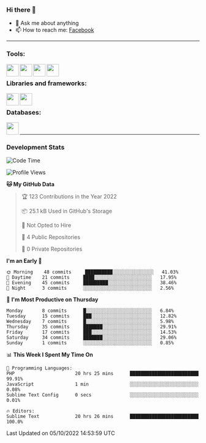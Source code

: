 ### Hi there 👋

<!-- - 🔭 I’m currently working on [huyviet] -->
- 💬 Ask me about anything
- 📫 How to reach me: [Facebook]
<!-- - ⚡ Fun fact: abc -->

---

### Tools:
<img align='left' height="32" width="32" src="https://cdn.jsdelivr.net/npm/simple-icons@4.8.0/icons/phpstorm.svg" />
<img align='left' height="32" width="32" src="https://cdn.jsdelivr.net/npm/simple-icons@4.8.0/icons/sublimetext.svg" />
<img align='left' height="32" width="32" src="https://cdn.jsdelivr.net/npm/simple-icons@4.8.0/icons/laragon.svg" />
<img align='left' height="32" width="32" src="https://cdn.jsdelivr.net/npm/simple-icons@4.8.0/icons/xampp.svg" />
<br>

### Libraries and frameworks:
<img align='left' height="32" width="32" src="https://cdn.jsdelivr.net/npm/simple-icons@4.8.0/icons/laravel.svg" />
<img align='left' height="32" width="32" src="https://cdn.jsdelivr.net/npm/simple-icons@4.8.0/icons/jquery.svg" />
<br>

### Databases:
<img align='left' height="32" width="32" src="https://cdn.jsdelivr.net/npm/simple-icons@4.8.0/icons/mysql.svg" />
<br>

---
### Development Stats
<!--START_SECTION:waka-->
![Code Time](http://img.shields.io/badge/Code%20Time-172%20hrs%2024%20mins-blue)

![Profile Views](http://img.shields.io/badge/Profile%20Views-0-blue)

**🐱 My GitHub Data** 

> 🏆 123 Contributions in the Year 2022
 > 
> 📦 25.1 kB Used in GitHub's Storage 
 > 
> 🚫 Not Opted to Hire
 > 
> 📜 4 Public Repositories 
 > 
> 🔑 0 Private Repositories  
 > 
**I'm an Early 🐤** 

```text
🌞 Morning    48 commits     ██████████░░░░░░░░░░░░░░░   41.03% 
🌆 Daytime    21 commits     ████░░░░░░░░░░░░░░░░░░░░░   17.95% 
🌃 Evening    45 commits     █████████░░░░░░░░░░░░░░░░   38.46% 
🌙 Night      3 commits      ░░░░░░░░░░░░░░░░░░░░░░░░░   2.56%

```
📅 **I'm Most Productive on Thursday** 

```text
Monday       8 commits      █░░░░░░░░░░░░░░░░░░░░░░░░   6.84% 
Tuesday      15 commits     ███░░░░░░░░░░░░░░░░░░░░░░   12.82% 
Wednesday    7 commits      █░░░░░░░░░░░░░░░░░░░░░░░░   5.98% 
Thursday     35 commits     ███████░░░░░░░░░░░░░░░░░░   29.91% 
Friday       17 commits     ███░░░░░░░░░░░░░░░░░░░░░░   14.53% 
Saturday     34 commits     ███████░░░░░░░░░░░░░░░░░░   29.06% 
Sunday       1 commits      ░░░░░░░░░░░░░░░░░░░░░░░░░   0.85%

```


📊 **This Week I Spent My Time On** 

```text
💬 Programming Languages: 
PHP                      20 hrs 25 mins      █████████████████████████   99.91% 
JavaScript               1 min               ░░░░░░░░░░░░░░░░░░░░░░░░░   0.08% 
Sublime Text Config      0 secs              ░░░░░░░░░░░░░░░░░░░░░░░░░   0.01%

🔥 Editors: 
Sublime Text             20 hrs 26 mins      █████████████████████████   100.0%

```


 Last Updated on 05/10/2022 14:53:59 UTC
<!--END_SECTION:waka-->

[huyviet]: https://huyviet.vn/
[Facebook]: https://www.facebook.com/profile.php?id=100075294702642
